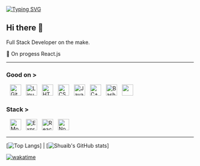 [![Typing SVG](https://readme-typing-svg.demolab.com?font=Fira+Code&size=30&duration=2000&pause=10000&color=4DF700&center=true&multiline=true&repeat=false&random=true&width=1080&lines=W+e+l+c+o+m+e)](https://git.io/typing-svg)

## Hi there 👋

Full Stack Developer on the make.

🌱 On progess React.js
<br />

---

### Good on >
<div style="margin:10px">
  <img align="left" alt="Git" width="30px" style="padding-right:10px;" src="https://cdn.jsdelivr.net/gh/devicons/devicon/icons/git/git-original.svg" />
  <img align="left" alt="Linux" width="30px" style="padding-right:10px;" src="https://cdn.jsdelivr.net/gh/devicons/devicon/icons/linux/linux-original.svg" />
  <img align="left" alt="HTML" width="30px" style="padding-right:10px;" src="https://cdn.jsdelivr.net/gh/devicons/devicon/icons/html5/html5-plain.svg" />
  <img align="left" alt="CSS" width="30px" style="padding-right:10px;" src="https://cdn.jsdelivr.net/gh/devicons/devicon/icons/css3/css3-plain.svg" />
  <img align="left" alt="JavaScript" width="30px" style="padding-right:10px;" src="https://cdn.jsdelivr.net/gh/devicons/devicon/icons/javascript/javascript-plain.svg" />
  <img align="left" alt="C++" width="30px" style="padding-right:10px;" src="https://devicon-website.vercel.app/api/c/original.svg" />
  <img align="left" alt="Bash" width="30px" style="padding-right:10px;" src="https://devicon-website.vercel.app/api/bash/original.svg" />
  <img align="left" width="30px" style="padding-right:10px;" src="https://devicon-website.vercel.app/api/markdown/original.svg?color=%23FFFFFF"></img>
</div>
<br />
<br />

### Stack >
<div style="margin:10px">
  <img align="left" alt="Mongodb" width="30px" style="padding-right:10px;" src="https://devicon-website.vercel.app/api/mongodb/plain-wordmark.svg" />
  <img align="left" alt="Express" width="30px" style="padding-right:10px;" src="https://devicon-website.vercel.app/api/express/original.svg?color=%23FFFFFF" />
  <img align="left" alt="React" width="30px" style="padding-right:10px;" src="https://cdn.jsdelivr.net/gh/devicons/devicon/icons/react/react-original.svg" />
  <img align="left" alt="NodeJS" width="30px" style="padding-right:10px;" src="https://cdn.jsdelivr.net/gh/devicons/devicon/icons/nodejs/nodejs-original.svg" />
</div>
<br />
<br />

---


<!-- ### Brush up if required->
<div style="margin:10px">
  <img align="left" width="30px" style="padding-right:10px;" src="https://devicon-website.vercel.app/api/numpy/original.svg"></img>
  <img align="left" width="30px" style="padding-right:10px;" src="https://devicon-website.vercel.app/api/pandas/original.svg?color=%23FFFFFF"></img>
</div>
<br />
<br />


### Expansion plans ->
<div style="display: flex; flex-gap: 10px">
  <img align="left" width="30px" style="padding-right:10px; padding-bottom:10px" src="https://devicon-website.vercel.app/api/embeddedc/plain.svg"></img>
  <img align="left" width="30px" style="padding-right:10px;" src="https://devicon-website.vercel.app/api/graphql/plain.svg"></img>
  <img align="left" width="30px" style="padding-right:10px;" src="https://devicon-website.vercel.app/api/materialui/original.svg"></img>
  <img align="left" width="30px" style="padding-right:10px;" src="https://devicon-website.vercel.app/api/postgresql/original.svg"></img>
  <img align="left" width="30px" style="padding-right:10px;" src="https://devicon-website.vercel.app/api/java/original.svg"></img>
  <img align="left" width="30px" style="padding-right:10px;" src="https://devicon-website.vercel.app/api/threejs/original.svg?color=%23E1E1E1"></img>
  <img align="left" width="30px" style="padding-right:10px;" src="https://devicon-website.vercel.app/api/php/original.svg"></img>
  <img align="left" width="30px" style="padding-right:10px;" src="https://devicon-website.vercel.app/api/typescript/original.svg"></img>
  <img align="left" width="30px" style="padding-right:10px;" src="https://devicon-website.vercel.app/api/spring/original.svg"></img>
  <img align="left" width="30px" style="padding-right:10px;" src="https://devicon-website.vercel.app/api/vuejs/original.svg"></img>
  <img align="left" width="30px" style="padding-right:10px;" src="https://devicon-website.vercel.app/api/svelte/original.svg"></img>
  <img align="left" width="30px" style="padding-right:10px;" src="https://devicon-website.vercel.app/api/redux/original.svg"></img>
  <img align="left" width="30px" style="padding-right:10px;" src="https://devicon-website.vercel.app/api/laravel/plain.svg"></img>
  <img align="left" width="30px" style="padding-right:10px;" src="https://devicon-website.vercel.app/api/jquery/original.svg"></img>
  <img align="left" width="30px" style="padding-right:10px;" src="https://devicon-website.vercel.app/api/kotlin/original.svg"></img>
  <img align="left" width="30px" style="padding-right:10px;" src="https://devicon-website.vercel.app/api/firebase/plain.svg"></img>
  <img align="left" width="30px" style="padding-right:10px;" src="https://devicon-website.vercel.app/api/flutter/original.svg"></img>
  <img align="left" width="30px" style="padding-right:10px;" src="https://devicon-website.vercel.app/api/figma/original.svg"></img>
  <img align="left" width="30px" style="padding-right:10px;" src="https://devicon-website.vercel.app/api/appwrite/original.svg"></img>
  <img align="left" width="30px" style="padding-right:10px;" src="https://devicon-website.vercel.app/api/bootstrap/original.svg"></img>
  <img align="left" width="30px" style="padding-right:10px;" src="https://devicon-website.vercel.app/api/d3js/original.svg"></img>
</div>
<br />
<br />
-->

[![Top Langs](https://github-readme-stats.vercel.app/api/top-langs/?username=helezonic&show_icons=true&theme=gotham&layout=compact)] | [![Shuaib's GitHub stats](https://github-readme-stats.vercel.app/api?username=Helezonic&show_icons=true&theme=gotham&rank_icon=github&include_all_commits)]

[![wakatime](https://wakatime.com/badge/user/6db97a37-1e01-436e-bab1-c1e5fe63c7b8.svg)](https://wakatime.com/@6db97a37-1e01-436e-bab1-c1e5fe63c7b8)


<!--[![Harlok's WakaTime stats](https://github-readme-stats.vercel.app/api/wakatime?username=helezon\&layout=compact)] -->



<!--
**Helezonic/Helezonic** is a ✨ _special_ ✨ repository because its `README.md` (this file) appears on your GitHub profile.

Here are some ideas to get you started:

- 🔭 I’m currently working on ...
- 🌱 I’m currently learning ...
- 👯 I’m looking to collaborate on ...
- 🤔 I’m looking for help with ...
- 💬 Ask me about ...
- 📫 How to reach me: ...
- 😄 Pronouns: ...
- ⚡ Fun fact: ...
-->
